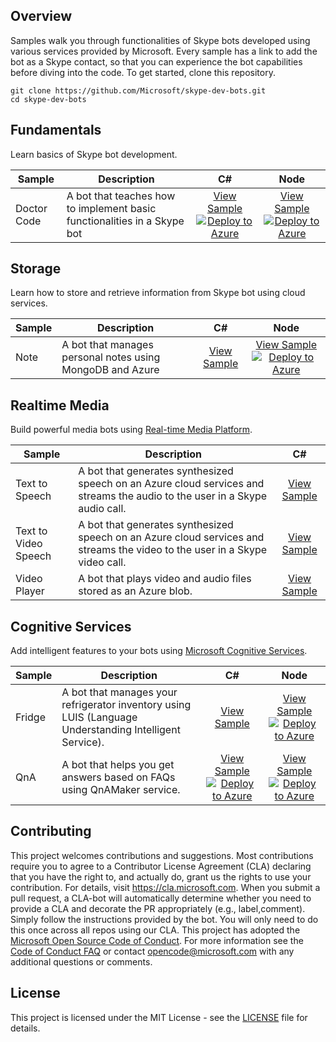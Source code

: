 ## Overview
Samples walk you through functionalities of Skype bots developed using various services provided by Microsoft. Every sample has a link to add the bot as a Skype contact, so that you can experience the bot capabilities before diving into the code. To get started, clone this repository.

    git clone https://github.com/Microsoft/skype-dev-bots.git
    cd skype-dev-bots

## Fundamentals
Learn basics of Skype bot development.

Sample | Description | C# | Node
------------ | ------------- | :-----------: | :-----------:
Doctor Code | A bot that teaches how to implement basic functionalities in a Skype bot | [View Sample](/Samples/Csharp/Fundamentals/DoctorCode)[![Deploy to Azure][Deploy Button]][Deploy Csharp/Fundamentals/DoctorCode] | [View Sample](/Samples/Node/Fundamentals/DoctorCode)[![Deploy to Azure][Deploy Button]][Deploy Node/Fundamentals/DoctorCode]

## Storage
Learn how to store and retrieve information from Skype bot using cloud services.

Sample | Description | C# | Node
------------ | ------------- | :-----------: | :-----------:
Note | A bot that manages personal notes using MongoDB and Azure | [View Sample](/Samples/Csharp/Storage-MongoDB/Notes) | [View Sample](/Samples/Node/Storage-MongoDB/Notes)[![Deploy to Azure][Deploy Button]][Deploy Node/Storage-MongoDB/Notes]

## Realtime Media
Build powerful media bots using [Real-time Media Platform](https://github.com/Microsoft/BotBuilder-RealTimeMediaCalling).

Sample | Description | C#
------------ | ------------- | :-----------:
Text to Speech | A bot that generates synthesized speech on an Azure cloud services and streams the audio to the user in a Skype audio call. | [View Sample](/Samples/Csharp/RealtimeMedia/TextToSpeech)
Text to Video Speech | A bot that generates synthesized speech on an Azure cloud services and streams the video to the user in a Skype video call. | [View Sample](/Samples/Csharp/RealtimeMedia/TextToVideoSpeech)
Video Player | A bot that plays video and audio files stored as an Azure blob. | [View Sample](/Samples/Csharp/RealtimeMedia/VideoPlayer)

## Cognitive Services
Add intelligent features to your bots using [Microsoft Cognitive Services](https://azure.microsoft.com/en-us/services/cognitive-services/).  

Sample | Description | C# | Node
------------ | ------------- | :-----------: | :-----------:
Fridge | A bot that manages your refrigerator inventory using LUIS (Language Understanding Intelligent Service). | [View Sample](/Samples/Csharp/CognitiveServices-Language/Fridge) | [View Sample](/Samples/Node/CognitiveServices-Language/Fridge)[![Deploy to Azure][Deploy Button]][Deploy Node/CognitiveServices-Language/Fridge]
QnA | A bot that helps you get answers based on FAQs using QnAMaker service. | [View Sample](/Samples/Csharp/CognitiveServices-Knowledge/QnA)[![Deploy to Azure][Deploy Button]][Deploy Csharp/CognitiveServices-Knowledge/QnA] | [View Sample](/Samples/Node/CognitiveServices-Knowledge/QnA)[![Deploy to Azure][Deploy Button]][Deploy Node/CognitiveServices-Knowledge/QnA]

## Contributing
This project welcomes contributions and suggestions.  Most contributions require you to agree to a Contributor License Agreement (CLA) declaring that you have the right to, and actually do, grant us the rights to use your contribution. For details, visit https://cla.microsoft.com.
When you submit a pull request, a CLA-bot will automatically determine whether you need to provide a CLA and decorate the PR appropriately (e.g., label,comment). Simply follow the instructions provided by the bot. You will only need to do this once across all repos using our CLA.
This project has adopted the [Microsoft Open Source Code of Conduct](https://opensource.microsoft.com/codeofconduct/).
For more information see the [Code of Conduct FAQ](https://opensource.microsoft.com/codeofconduct/faq/) or
contact [opencode@microsoft.com](mailto:opencode@microsoft.com) with any additional questions or comments.

## License
This project is licensed under the MIT License - see the [LICENSE](LICENSE) file for details.

[Deploy Button]: https://azuredeploy.net/deploybutton.png
[Deploy Csharp/Fundamentals/DoctorCode]: https://azuredeploy.net?repository=https://github.com/Microsoft/skype-dev-bots/tree/master/Samples/Csharp/Fundamentals/DoctorCode
[Deploy Node/Fundamentals/DoctorCode]: https://azuredeploy.net?repository=https://github.com/Microsoft/skype-dev-bots/tree/master/Samples/Node/Fundamentals/DoctorCode
[Deploy Node/Storage-MongoDB/Notes]: https://azuredeploy.net?repository=https://github.com/Microsoft/skype-dev-bots/tree/master/Samples/Csharp/Storage-MongoDB/Notes
[Deploy Node/CognitiveServices-Language/Fridge]: https://azuredeploy.net?repository=https://github.com/Microsoft/skype-dev-bots/tree/master/Samples/Node/CognitiveServices-Language/Fridge
[Deploy Csharp/CognitiveServices-Knowledge/QnA]: https://azuredeploy.net?repository=https://github.com/Microsoft/skype-dev-bots/tree/master/Samples/Csharp/CognitiveServices-Knowledge/QnA
[Deploy Node/CognitiveServices-Knowledge/QnA]: https://azuredeploy.net?repository=https://github.com/Microsoft/skype-dev-bots/tree/master/Samples/Node/CognitiveServices-Knowledge/QnA
